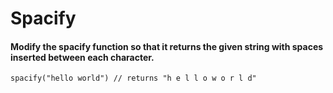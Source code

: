 # Spacify

#### Modify the spacify function so that it returns the given string with spaces inserted between each character.

`spacify("hello world") // returns "h e l l o w o r l d"`
